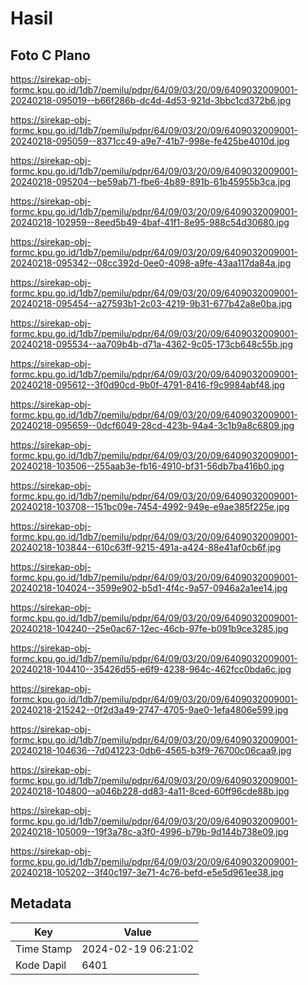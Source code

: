 # Hasil

## Foto C Plano

https://sirekap-obj-formc.kpu.go.id/1db7/pemilu/pdpr/64/09/03/20/09/6409032009001-20240218-095019--b66f286b-dc4d-4d53-921d-3bbc1cd372b6.jpg

https://sirekap-obj-formc.kpu.go.id/1db7/pemilu/pdpr/64/09/03/20/09/6409032009001-20240218-095059--8371cc49-a9e7-41b7-998e-fe425be4010d.jpg

https://sirekap-obj-formc.kpu.go.id/1db7/pemilu/pdpr/64/09/03/20/09/6409032009001-20240218-095204--be59ab71-fbe6-4b89-891b-61b45955b3ca.jpg

https://sirekap-obj-formc.kpu.go.id/1db7/pemilu/pdpr/64/09/03/20/09/6409032009001-20240218-102959--8eed5b49-4baf-41f1-8e95-988c54d30680.jpg

https://sirekap-obj-formc.kpu.go.id/1db7/pemilu/pdpr/64/09/03/20/09/6409032009001-20240218-095342--08cc392d-0ee0-4098-a9fe-43aa117da84a.jpg

https://sirekap-obj-formc.kpu.go.id/1db7/pemilu/pdpr/64/09/03/20/09/6409032009001-20240218-095454--a27593b1-2c03-4219-9b31-677b42a8e0ba.jpg

https://sirekap-obj-formc.kpu.go.id/1db7/pemilu/pdpr/64/09/03/20/09/6409032009001-20240218-095534--aa709b4b-d71a-4362-9c05-173cb648c55b.jpg

https://sirekap-obj-formc.kpu.go.id/1db7/pemilu/pdpr/64/09/03/20/09/6409032009001-20240218-095612--3f0d90cd-9b0f-4791-8416-f9c9984abf48.jpg

https://sirekap-obj-formc.kpu.go.id/1db7/pemilu/pdpr/64/09/03/20/09/6409032009001-20240218-095659--0dcf6049-28cd-423b-94a4-3c1b9a8c6809.jpg

https://sirekap-obj-formc.kpu.go.id/1db7/pemilu/pdpr/64/09/03/20/09/6409032009001-20240218-103506--255aab3e-fb16-4910-bf31-56db7ba416b0.jpg

https://sirekap-obj-formc.kpu.go.id/1db7/pemilu/pdpr/64/09/03/20/09/6409032009001-20240218-103708--151bc09e-7454-4992-949e-e9ae385f225e.jpg

https://sirekap-obj-formc.kpu.go.id/1db7/pemilu/pdpr/64/09/03/20/09/6409032009001-20240218-103844--610c63ff-9215-491a-a424-88e41af0cb6f.jpg

https://sirekap-obj-formc.kpu.go.id/1db7/pemilu/pdpr/64/09/03/20/09/6409032009001-20240218-104024--3599e902-b5d1-4f4c-9a57-0946a2a1ee14.jpg

https://sirekap-obj-formc.kpu.go.id/1db7/pemilu/pdpr/64/09/03/20/09/6409032009001-20240218-104240--25e0ac67-12ec-46cb-97fe-b091b9ce3285.jpg

https://sirekap-obj-formc.kpu.go.id/1db7/pemilu/pdpr/64/09/03/20/09/6409032009001-20240218-104410--35426d55-e6f9-4238-964c-462fcc0bda6c.jpg

https://sirekap-obj-formc.kpu.go.id/1db7/pemilu/pdpr/64/09/03/20/09/6409032009001-20240218-215242--0f2d3a49-2747-4705-9ae0-1efa4806e599.jpg

https://sirekap-obj-formc.kpu.go.id/1db7/pemilu/pdpr/64/09/03/20/09/6409032009001-20240218-104636--7d041223-0db6-4565-b3f9-76700c06caa9.jpg

https://sirekap-obj-formc.kpu.go.id/1db7/pemilu/pdpr/64/09/03/20/09/6409032009001-20240218-104800--a046b228-dd83-4a11-8ced-60ff96cde88b.jpg

https://sirekap-obj-formc.kpu.go.id/1db7/pemilu/pdpr/64/09/03/20/09/6409032009001-20240218-105009--19f3a78c-a3f0-4996-b79b-9d144b738e09.jpg

https://sirekap-obj-formc.kpu.go.id/1db7/pemilu/pdpr/64/09/03/20/09/6409032009001-20240218-105202--3f40c197-3e71-4c76-befd-e5e5d961ee38.jpg


## Metadata

| Key        | Value               |
| ---------- | ------------------- |
| Time Stamp | 2024-02-19 06:21:02 |
| Kode Dapil | 6401                |



